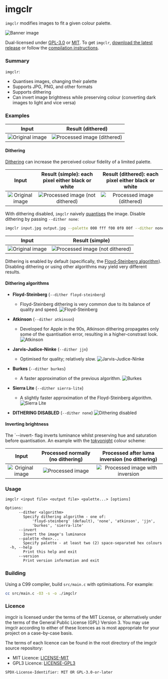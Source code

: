 # imgclr

`imgclr` modifies images to fit a given colour palette.

![Banner image](examples/planet-volumes/planet-volumes-dither.jpg)

Dual-licensed under [GPL-3.0](./LICENSE-GPL3) or [MIT](./LICENSE-MIT). To get `imgclr`,
[download the latest release](https://github.com/felix-u/imgclr/releases) or follow the
[compilation instructions](#building).


### Summary

`imgclr`:

- Quantises images, changing their palette
- Supports JPG, PNG, and other formats
- Supports dithering
- Can invert image brightness while preserving colour 
    (converting dark images to light and vice versa)


### Examples

Input                                                | Result (dithered)
:---------------------------------------------------:|:---------------------------------------------------------------------:
![Original image](examples/jacek-dylag/original.jpg) | ![Processed image (dithered)](examples/jacek-dylag/output-dither.jpg)

#### Dithering

[Dithering](https://en.wikipedia.org/wiki/Dither) can increase the perceived
colour fidelity of a limited palette.

Input                                                | Result (simple): each pixel either black or white                               | Result (dithered): each pixel either black or white
:---------------------------------------------------:|:-------------------------------------------------------------------------------:|:-------------------------------------------------------------------------:
![Original image](examples/jacek-dylag/original.jpg) | ![Processed image (not dithered)](examples/jacek-dylag/monochrome-nodither.jpg) | ![Processed image (dithered)](examples/jacek-dylag/monochrome-dither.jpg)

With dithering disabled, `imgclr` naively
[quantises](https://en.wikipedia.org/wiki/Quantization_(image_processing)) the
image. Disable dithering by passing `--dither none`:
```sh
imgclr input.jpg output.jpg --palette 000 fff f00 0f0 00f --dither none
```
Input                                                | Result (simple)
:---------------------------------------------------:|:---------------------------------------------------------------------------:
![Original image](examples/jacek-dylag/original.jpg) | ![Processed image (not dithered)](examples/jacek-dylag/output-nodither.jpg)

Dithering is enabled by default (specifically, the [Floyd-Steinberg
algorithm](https://en.wikipedia.org/wiki/Floyd%E2%80%93Steinberg_dithering)).
Disabling dithering or using other algorithms may yield very different results.

#### Dithering algorithms

* **Floyd-Steinberg** (`--dither floyd-steinberg`)
    - Floyd-Steinberg dithering is very common due to its balance of quality
      and speed.
   ![Floyd-Steinberg](examples/algorithms/floyd-steinberg.jpg)

* **Atkinson** (`--dither atkinson`)
    - Developed for Apple in the 90s, Atkinson dithering propagates only some
      of the quantisation error, resulting in a higher-constrast look.
   ![Atkinson](examples/algorithms/atkinson.jpg)

* **Jarvis-Judice-Ninke** (`--dither jjn`)
    - Optimised for quality; relatively slow.
   ![Jarvis-Judice-Ninke](examples/algorithms/jjn.jpg)

* **Burkes** (`--dither burkes`)
    - A faster approximation of the previous algorithm.
   ![Burkes](examples/algorithms/burkes.jpg)

* **Sierra Lite** (`--dither sierra-lite`)
    - A slightly faster approximation of the Floyd-Steinberg algorithm.
   ![Sierra Lite](examples/algorithms/sierra-lite.jpg)

* **DITHERING DISABLED** (`--dither none`)
  ![Dithering disabled](examples/algorithms/none.jpg)

#### Inverting brightness

The `--invert- flag inverts luminance whilst preserving hue and saturation
before quantisation. An example with the
[tokyonight](https://github.com/folke/tokyonight.nvim) colour scheme:

Input                                                   | Processed normally (no dithering)                       | Processed after luma inversion (no dithering)
:------------------------------------------------------:|:-------------------------------------------------------:|:--------------------------------------------------------------------------:
![Original image](examples/milad-fakurian/original.jpg) | ![Processed image](examples/milad-fakurian/convert.jpg) | ![Processed image with inversion](examples/milad-fakurian/convert-swap.jpg)


### Usage
```
imgclr <input file> <output file> <palette...> [options]

Options:
      --dither <algorithm>
        Specify dithering algorithm - one of:
            'floyd-steinberg' (default), 'none', 'atkinson', 'jjn',
            'burkes', 'sierra-lite'
      --invert
        Invert the image's luminance
      --palette <hex>...
        Specify palette - at least two (2) space-separated hex colours
  -h, --help
        Print this help and exit
      --version
        Print version information and exit
```


### Building

Using a C99 compiler, build `src/main.c` with optimisations. For example:
```sh
cc src/main.c -O3 -s -o ./imgclr
```


### Licence

imgclr is licensed under the terms of the MIT License, or alternatively under the terms of the General Public License
(GPL) Version 3. You may use imgclr according to either of these licences as is most appropriate for your project on a
case-by-case basis.

The terms of each licence can be found in the root directory of the imgclr source repository:

- MIT Licence: [LICENSE-MIT](./LICENSE-MIT)
- GPL3 Licence: [LICENSE-GPL3](./LICENSE-GPL3)

`SPDX-License-Identifier: MIT OR GPL-3.0-or-later`
